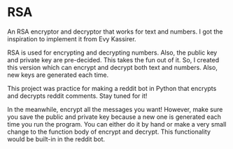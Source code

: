 # RSA
An RSA encryptor and decryptor that works for text and numbers.
I got the inspiration to implement it from Evy Kassirer.

RSA is used for encrypting and decrypting numbers. Also, the public key and private key are pre-decided. This takes the fun out of it. 
So, I created this version which can encrypt and decrypt both text and numbers. Also, new keys are generated each time.

This project was practice for making a reddit bot in Python that encrypts and decrypts reddit comments. Stay tuned for it!

In the meanwhile, encrypt all the messages you want! However, make sure you save the public and private key because 
a new one is generated each time you run the program. You can either do it by hand or make a very small change to the function body
of encrypt and decrypt.
This functionality would be built-in in the reddit bot.

